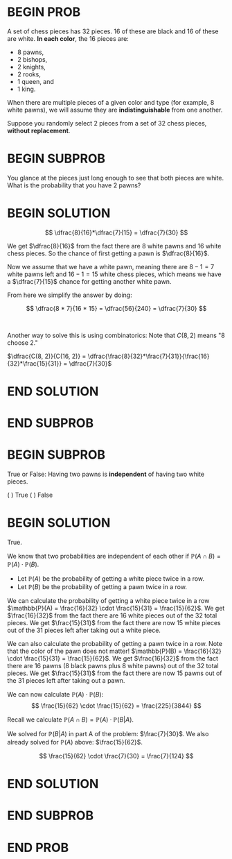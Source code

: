 # BEGIN PROB

A set of chess pieces has 32 pieces. 16 of these are black and 16 of these are white. **In each color**, the 16 pieces are:

- 8 pawns,
- 2 bishops,
- 2 knights,
- 2 rooks,
- 1 queen, and 
- 1 king.

When there are multiple pieces of a given color and type (for example, 8 white pawns), we will assume they are **indistinguishable** from one another.

Suppose you randomly select $2$ pieces from a set of $32$ chess pieces, **without replacement**.

# BEGIN SUBPROB

You glance at the pieces just long enough to see that both pieces are white. What is the probability that you have $2$ pawns?

# BEGIN SOLUTION

$$
\dfrac{8}{16}*\dfrac{7}{15} = \dfrac{7}{30}
$$

We get $\dfrac{8}{16}$ from the fact there are $8$ white pawns and $16$ white chess pieces. So the chance of first getting a pawn is $\dfrac{8}{16}$.

Now we assume that we have a white pawn, meaning there are $8-1=7$ white pawns left and $16 - 1 = 15$ white chess pieces, which means we have a $\dfrac{7}{15}$ chance for getting another white pawn.

From here we simplify the answer by doing:

$$
\dfrac{8 * 7}{16 * 15} = \dfrac{56}{240} = \dfrac{7}{30}
$$

<br>

Another way to solve this is using combinatorics: Note that $C(8, 2)$ means "$8$ choose $2$."

$\dfrac{C(8, 2)}{C(16, 2)} = \dfrac{\frac{8}{32}*\frac{7}{31}}{\frac{16}{32}*\frac{15}{31}} = \dfrac{7}{30}$

# END SOLUTION

# END SUBPROB

# BEGIN SUBPROB

True or False: Having two pawns is **independent** of having two white pieces.

( ) True
( ) False

# BEGIN SOLUTION

True.

We know that two probabilities are independent of each other if $\mathbb{P}(A \cap B) = \mathbb{P}(A) \cdot \mathbb{P}(B)$.

- Let $\mathbb{P}(A)$ be the probability of getting a white piece twice in a row.
- Let $\mathbb{P}(B)$ be the probability of getting a pawn twice in a row.

We can calculate the probability of getting a white piece twice in a row $\mathbb{P}(A) = \frac{16}{32} \cdot \frac{15}{31} = \frac{15}{62}$. We get $\frac{16}{32}$ from the fact there are $16$ white pieces out of the $32$ total pieces. We get $\frac{15}{31}$ from the fact there are now $15$ white pieces out of the $31$ pieces left after taking out a white piece.

We can also calculate the probability of getting a pawn twice in a row. Note that the color of the pawn does not matter! $\mathbb{P}(B) = \frac{16}{32} \cdot \frac{15}{31} = \frac{15}{62}$. We get $\frac{16}{32}$ from the fact there are $16$ pawns ($8$ black pawns plus $8$ white pawns) out of the $32$ total pieces. We get $\frac{15}{31}$ from the fact there are now $15$ pawns out of the $31$ pieces left after taking out a pawn.

We can now calculate $\mathbb{P}(A) \cdot \mathbb{P}(B)$:
$$
\frac{15}{62} \cdot \frac{15}{62} = \frac{225}{3844}
$$

Recall we calculate $\mathbb{P}(A \cap B) = \mathbb{P}(A) \cdot \mathbb{P}(B|A)$.

We solved for $\mathbb{P}(B|A)$ in part A of the problem: $\frac{7}{30}$. We also already solved for $\mathbb{P}(A)$ above: $\frac{15}{62}$.

$$
\frac{15}{62} \cdot \frac{7}{30} = \frac{7}{124}
$$

# END SOLUTION

# END SUBPROB

# END PROB